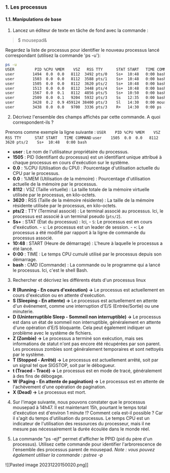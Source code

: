 
### 1. Les processus

#### 1.1. Manipulations de base

1) Lancez un éditeur de texte en tâche de fond avec la commande :

> $ mousepad&

Regardez la liste de processus pour identifier le nouveau processus lancé correspondant (utilisez la commande 'ps -u'):
```bash
ps -u
USER         PID %CPU %MEM    VSZ   RSS TTY      STAT START   TIME COMMAND
user        1494  0.0  0.0   8112  3492 pts/0    Ss+  10:48   0:00 bash
user        1503  0.0  0.0   8112  3588 pts/1    Ss+  10:48   0:00 bash
user        1505  0.0  0.0   8112  3620 pts/2    Ss+  10:48   0:00 bash
user        1513  0.0  0.0   8112  3448 pts/4    Ss+  10:48   0:00 bash
user        1567  0.0  0.1   8112  4856 pts/5    Ss+  10:50   0:00 bash
user        2509  0.0  0.1   9204  5932 pts/3    Ss   12:35   0:00 bash
user        3428  0.2  0.9 459124 38400 pts/3    Sl   14:30   0:00 mousepad
user        3438  0.0  0.0   9700  3336 pts/3    R+   14:30   0:00 ps -u
```

2) Décrivez l'ensemble des champs affichés par cette commande. A quoi correspondent-ils ?

Prenons comme exemple la ligne suivante :
`USER    PID %CPU %MEM    VSZ   RSS TTY      STAT START   TIME COMMAND`
`user    1505  0.0  0.0   8112  3620 pts/2    Ss+  10:48   0:00 bash`

- **user** : Le nom de l'utilisateur propriétaire du processus.
- **1505** : PID (Identifiant du processus) est un identifiant unique attribué à chaque processus en cours d'exécution sur le système.
- **0.0** : %CPU (Utilisation du CPU) : Pourcentage d'utilisation actuelle du CPU par le processus. 
- **0.0** : %MEM (Utilisation de la mémoire) : Pourcentage d'utilisation actuelle de la mémoire par le processus.
- **8112** : VSZ (Taille virtuelle) : La taille totale de la mémoire virtuelle utilisée par le processus, en kilo-octets.
- **3620** : RSS (Taille de la mémoire résidente) : La taille de la mémoire résidente utilisée par le processus, en kilo-octets.
- **pts/2** : TTY (Terminal associé) : Le terminal associé au processus. Ici, le processus est associé à un terminal pseudo (`pts/2`).
- **Ss+** : STAT (État du processus) : Ici,
        - `S`: Le processus est en cours d'exécution.
        - `s`: Le processus est un leader de session.
        - `+`: Le processus a été modifié par rapport à la ligne de commande du processus associé.
- **10:48** : START (Heure de démarrage) : L'heure à laquelle le processus a été lancé.
- **0:00** : TIME : Le temps CPU cumulé utilisé par le processus depuis son démarrage.
- **bash** : CMD (Commande) : La commande ou le programme qui a lancé le processus. Ici, c'est le shell Bash.

3) Rechercher et décrivez les différents états d'un processus linux

- **R (Running - En cours d'exécution) ->** Le processus est actuellement en cours d'exécution ou en attente d'exécution. 
- **S (Sleeping - En attente) ->** Le processus est actuellement en attente d'un événement, comme une interruption d'E/S (Entrée/Sortie) ou une minuterie. 
- **D (Uninterruptible Sleep - Sommeil non interruptible) ->** Le processus est dans un état de sommeil non interruptible, généralement en attente d'une opération d'E/S bloquante. Cela peut également indiquer un problème avec le système de fichiers. 
- **Z (Zombie) ->** Le processus a terminé son exécution, mais ses informations de statut n'ont pas encore été récupérées par son parent. Les processus zombies sont généralement temporaires et sont nettoyés par le système. 
- **T (Stopped - Arrêté) ->** Le processus est actuellement arrêté, soit par un signal tel que SIGSTOP, soit par le débogueur. 
- **t (Traced - Tracé) ->** Le processus est en mode de tracé, généralement à des fins de débogage. 
- **W (Paging - En attente de pagination) ->** Le processus est en attente de l'achèvement d'une opération de pagination. 
- **X (Dead) ->** Le processus est mort.

4) Sur l'image suivante, nous pouvons constater que le processus mousepad à 14h47. Il est maintenant 15h, pourtant le temps total d'exécution est d'environ 1 minute !? Comment cela est-il possible ?
Car il s'agit du temps d'utilisation du processus. Le temps CPU est un indicateur de l'utilisation des ressources du processeur, mais il ne mesure pas nécessairement la durée écoulée dans le monde réel.

5) La commande "ps -ejf" permet d'afficher le PPID (pid du père d'un processus). Utilisez cette commande pour identifier l'arbrorescence de l'ensemble des processus parent de mousepad. _Note : vous pouvez également utiliser la commande : pstree -p_

![[Pasted image 20231220150020.png]]



